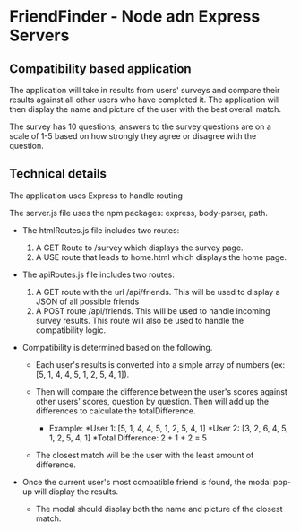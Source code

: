 # FriendFinder - Node adn Express Servers

## Compatibility based application

The application will take in results from users' surveys and compare their results against all other users who have completed it. The application will then display the name and picture of the user with the best overall match.
    
The survey has 10 questions, answers to the survey questions are on a scale of 1-5 based on how strongly they agree or disagree with the question.

## Technical details

The application uses Express to handle routing

The server.js file uses the npm packages: express, body-parser, path.

* The htmlRoutes.js file includes two routes:

    1. A GET Route to /survey which displays the survey page.
    2. A USE route that leads to home.html which displays the home page.

* The apiRoutes.js file includes two routes:

    1. A GET route with the url /api/friends. This will be used to display a JSON of all possible friends
    2. A POST route /api/friends. This will be used to handle incoming survey results. This route will also be used to        handle the compatibility logic.

* Compatibility is determined based on the following.

    * Each user's results is converted into a simple array of numbers (ex: [5, 1, 4, 4, 5, 1, 2, 5, 4, 1]).

    * Then will compare the difference between the user's scores against other users' scores, question by question.  Then will add up the differences to calculate the totalDifference.  

        * Example:
            *User 1: [5, 1, 4, 4, 5, 1, 2, 5, 4, 1]
            *User 2: [3, 2, 6, 4, 5, 1, 2, 5, 4, 1]
            *Total Difference: 2 + 1 + 2 = 5
            
    * The closest match will be the user with the least amount of difference.

* Once the current user's most compatible friend is found, the modal pop-up will display the results.

    * The modal should display both the name and picture of the closest match.